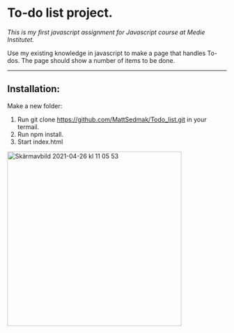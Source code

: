 # To-do list project.

_This is my first javascript assignment for Javascript course at Medie Institutet._

Use my existing knowledge in javascript to make a page that handles To-dos. The page should show a number of items to be done.

---

## Installation:

Make a new folder:

1. Run git clone https://github.com/MattSedmak/Todo_list.git in your termail.
2. Run npm install.
3. Start index.html

<img width="400" alt="Skärmavbild 2021-04-26 kl  11 05 53" src="https://user-images.githubusercontent.com/62596608/116057787-6fb32180-a67f-11eb-8095-52dfff6e741b.png">
